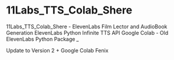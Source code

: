 # 11Labs_TTS_Colab_Shere
11Labs_TTS_Colab_Shere - ElevenLabs Film Lector and AudioBook Generation
ElevenLabs Python Infinite TTS API Google Colab - Old ElevenLabs Python Package *_*

Update to Version 2 + Google Colab Fenix